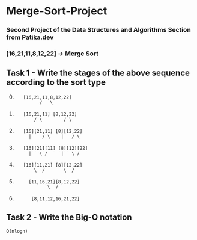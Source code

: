 # Merge-Sort-Project
### Second Project of the Data Structures and Algorithms Section from Patika.dev

### [16,21,11,8,12,22] -> Merge Sort

## Task 1 - Write the stages of the above sequence according to the sort type

0.        [16,21,11,8,12,22]
                /   \
1.        [16,21,11] [8,12,22]
              / \        / \
2.        [16][21,11] [8][12,22]
            |    / \    |   / \
3.        [16][21][11] [8][12][22]
            |   \ /     |   \ /
4.        [16][11,21] [8][12,22]
              \  /       \  /
5.          [11,16,21][8,12,22]
                   \  /
6.           [8,11,12,16,21,22]
    
    
    
    
## Task 2 - Write the Big-O notation

    O(nlogn)
    

